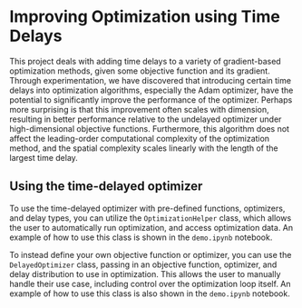 # Improving Optimization using Time Delays
This project deals with adding time delays to a variety of gradient-based optimization methods, given some objective function and its gradient.
Through experimentation, we have discovered that introducing certain time delays into optimization algorithms, especially the Adam optimizer, have the potential to significantly improve the performance of the optimizer. 
Perhaps more surprising is that this improvement often scales with dimension, resulting in better performance relative to the undelayed optimizer under high-dimensional objective functions.
Furthermore, this algorithm does not affect the leading-order computational complexity of the optimization method, and the spatial complexity scales linearly with the length of the largest time delay.

## Using the time-delayed optimizer
To use the time-delayed optimizer with pre-defined functions, optimizers, and delay types, you can utilize the `OptimizationHelper` class, which allows the user to automatically run optimization, and access optimization data. An example of how to use this class is shown in the `demo.ipynb` notebook.

To instead define your own objective function or optimizer, you can use the `DelayedOptimizer` class, passing in an objective function, optimizer, and delay distribution to use in optimization. This allows the user to manually handle their use case, including control over the optimization loop itself. An example of how to use this class is also shown in the `demo.ipynb` notebook.
